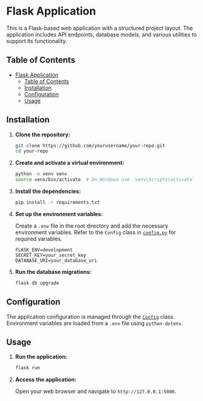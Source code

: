 # Flask Application

This is a Flask-based web application with a structured project layout. The application includes API endpoints, database models, and various utilities to support its functionality.

## Table of Contents

- [Flask Application](#flask-application)
  - [Table of Contents](#table-of-contents)
  - [Installation](#installation)
  - [Configuration](#configuration)
  - [Usage](#usage)

## Installation

1. **Clone the repository:**

    ```sh
    git clone https://github.com/yourusername/your-repo.git
    cd your-repo
    ```

2. **Create and activate a virtual environment:**

    ```sh
    python -m venv venv
    source venv/bin/activate  # On Windows use `venv\Scripts\activate`
    ```

3. **Install the dependencies:**

    ```sh
    pip install -r requirements.txt
    ```

4. **Set up the environment variables:**

    Create a `.env` file in the root directory and add the necessary environment variables. Refer to the `Config` class in [`config.py`](config.py) for required variables.

    ```env
    FLASK_ENV=development
    SECRET_KEY=your_secret_key
    DATABASE_URI=your_database_uri
    ```

5. **Run the database migrations:**

    ```sh
    flask db upgrade
    ```

## Configuration

The application configuration is managed through the [`Config`](config.py) class. Environment variables are loaded from a `.env` file using `python-dotenv`.

## Usage

1. **Run the application:**

    ```sh
    flask run
    ```

2. **Access the application:**

    Open your web browser and navigate to `http://127.0.0.1:5000`.
